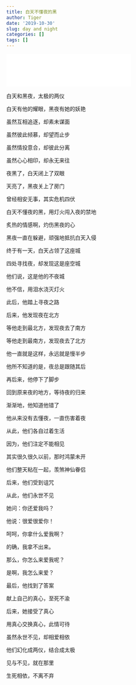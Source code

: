 ```yaml
---
title: 白天不懂夜的黑
author: Tiger
date: '2019-10-30'
slug: day and night
categories: []
tags: []
---
```


<iframe frameborder="no" border="0" marginwidth="0" marginheight="0" width=330 height=86 src="//music.163.com/outchain/player?type=2&id=60445&auto=0&height=66"></iframe>

白天和黑夜，太极的两仪

白天有他的耀眼，黑夜有她的妖艳

虽然互相追逐，却素未谋面

虽然彼此倾慕，却望而止步

虽然情投意合，却彼此分离

虽然心心相印，却永无来往

夜黑了，白天闭上了双眼

天亮了，黑夜关上了房门

曾经相安无事，其实危机四伏

白天不懂夜的黑，用灯火闯入夜的禁地

炙热的情感啊，灼伤黑夜的心

黑夜一直在躲避，顽强地抵抗白天入侵

终于有一天，白天占领了这座城

四处寻找夜，却发现这是座空城

他们说，这是他的不夜城

他不信，用泪水浇灭灯火

此后，他踏上寻夜之路

后来，他发现夜在北方

等他走到最北方，发现夜去了南方

等他走到最南方，发现夜去了北方

他一直就是这样，永远就是慢半步

他所不知道的是，夜总是跟随其后

再后来，他停下了脚步

回到原来夜的地方，等待夜的归来

渐渐地，他知道他错了

他从来没有去懂夜，一直伤害着夜

从此，他们各自过着生活

因为，他们注定不能相见

其实很久很久以前，那时鸿蒙未开

他们整天粘在一起，羡煞神仙眷侣

后来，他们受到诅咒

从此，他们永世不见

她问：你还爱我吗？

他说：很爱很爱你！

呵呵，你拿什么爱我啊？

的确，我拿不出来。

那么，你怎么来爱我呢？

是啊，我怎么来爱？

最后，他找到了答案

献上自己的真心，至死不渝

后来，她接受了真心

用真心交换真心，此情可待

虽然永世不见，却相爱相依

他们幻化成两仪，结合成太极

见与不见，就在那里

生死相依，不离不弃
